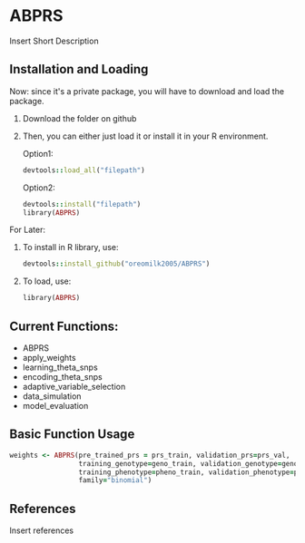 # ABPRS

Insert Short Description

## Installation and Loading

Now: since it's a private package, you will have to download and load the package. 

1. Download the folder on github
2. Then, you can either just load it or install it in your R environment.

     Option1: 
     ```ruby
     devtools::load_all("filepath")
     ```

     Option2:
     ```ruby
     devtools::install("filepath")
     library(ABPRS)
     ```

For Later:

1. To install in R library, use:
     ```ruby
     devtools::install_github("oreomilk2005/ABPRS")
     ```
2. To load, use:
     ```ruby
     library(ABPRS)
     ```

## Current Functions:
- ABPRS
- apply_weights
- learning_theta_snps
- encoding_theta_snps
- adaptive_variable_selection
- data_simulation
- model_evaluation


## Basic Function Usage 
```ruby
weights <- ABPRS(pre_trained_prs = prs_train, validation_prs=prs_val, 
                 training_genotype=geno_train, validation_genotype=geno_val,
                 training_phenotype=pheno_train, validation_phenotype=pheno_val,
                 family="binomial")
```

## References

Insert references
